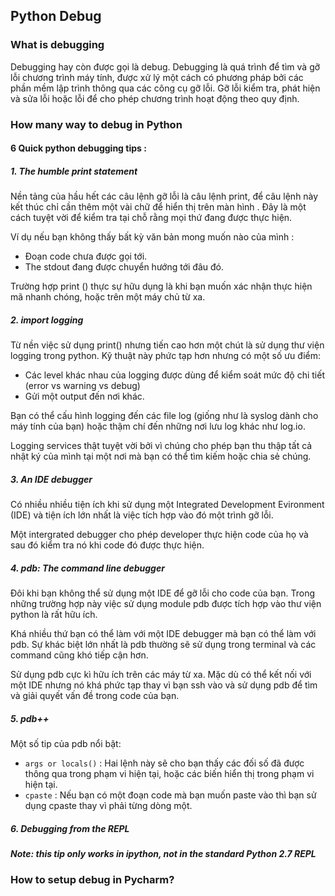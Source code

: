 ## Python Debug

### What is debugging

Debugging hay còn được gọi là debug. Debugging là quá trình để tìm và gỡ lỗi chương trình máy tính, được xử lý một cách có phương pháp bởi các phần mềm lập trình thông qua các công cụ gỡ lỗi. Gỡ lỗi kiểm tra, phát hiện và sửa lỗi hoặc lỗi để cho phép chương trình hoạt động theo quy định.

### How many way to debug in Python

#### 6 Quick python debugging tips :

##### 1. The humble print statement

Nền tảng của hầu hết các câu lệnh gỡ lỗi là câu lệnh print, để câu lệnh này kết thúc chỉ cần thêm một vài chữ để hiển thị trên màn hình . Đây là một cách tuyệt vời để kiểm tra tại chỗ rằng mọi thứ đang được thực hiện.

Ví dụ nếu bạn không thấy bất kỳ văn bản mong muốn nào của mình :

- Đoạn code chưa được gọi tới.
- The stdout đang được chuyển hướng tới đâu đó.

Trường hợp print () thực sự hữu dụng là khi bạn muốn xác nhận thực hiện mã nhanh chóng, hoặc trên một máy chủ từ xa.

##### 2. import logging

Từ nền việc sử dụng print() nhưng tiến cao hơn một chút là sử dụng thư viện logging trong python. Kỹ thuật này phức tạp hơn nhưng có một số ưu điểm: 

- Các level khác nhau của logging được dùng để kiểm soát mức độ chi tiết (error vs warning vs debug)
- Gửi một output đến nơi khác.

Bạn có thể cấu hình logging đến các file log (giống như là syslog dành cho máy tính của bạn) hoặc thậm chí đến những nơi lưu log khác như log.io. 

Logging services thật tuyệt vời bởi vì chúng cho phép bạn thu thập tất cả nhật ký của mình tại một nơi mà bạn có thể tìm kiếm hoặc chia sẻ chúng.

##### 3. An IDE debugger

Có nhiều nhiều tiện ích khi sử dụng một Integrated Development Evironment (IDE) và tiện ích lớn nhất là việc tích hợp vào đó một trình gỡ lỗi. 

Một intergrated debugger cho phép developer thực hiện code của họ và sau đó kiểm tra nó khi code đó được thực hiện. 

##### 4. pdb: The command line debugger

Đôi khi bạn không thể sử dụng một IDE để gỡ lỗi cho code của bạn. Trong những trường hợp này việc sử dụng module pdb được tích hợp vào thư viện python là rất hữu ích.

Khá nhiều thứ bạn có thể làm với một IDE debugger mà bạn có thể làm với pdb. Sự khác biệt lớn nhất là pdb thường sẽ sử dụng trong terminal và các command cũng khó tiếp cận hơn. 

Sử dụng pdb cực kì hữu ích trên các máy từ xa. Mặc dù có thể kết nối với một IDE nhưng nó khá phức tạp thay vì bạn ssh vào và sử dụng pdb để tìm và giải quyết vấn đề trong code của bạn.

##### 5. pdb++

Một số tip của pdb nổi bật:

- `args or locals()` : Hai lệnh này sẽ cho bạn thấy các đối số đã được thông qua trong phạm vi hiện tại, hoặc các biến hiển thị trong phạm vi hiện tại.
- `cpaste` : Nếu bạn có một đoạn code mà bạn muốn paste vào thì bạn sử dụng cpaste thay vì phải từng dòng một.

##### 6. Debugging from the REPL

***Note: this tip only works in ipython, not in the standard Python 2.7 REPL***

### How to setup debug in Pycharm?

